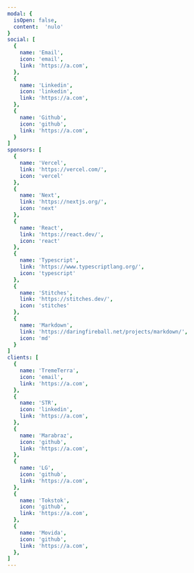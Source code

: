 ```yaml
---
modal: {
  isOpen: false,
  content:  'nulo'
}
social: [
  {
    name: 'Email',
    icon: 'email',
    link: 'https://a.com',
  },
  {
    name: 'Linkedin',
    icon: 'linkedin',
    link: 'https://a.com',
  },
  {
    name: 'Github',
    icon: 'github',
    link: 'https://a.com',
  }
]
sponsors: [
  {
    name: 'Vercel',
    link: 'https://vercel.com/',
    icon: 'vercel'
  },
  {
    name: 'Next',
    link: 'https://nextjs.org/',
    icon: 'next'
  },
  {
    name: 'React',
    link: 'https://react.dev/',
    icon: 'react'
  },
  {
    name: 'Typescript',
    link: 'https://www.typescriptlang.org/',
    icon: 'typescript'
  },
  {
    name: 'Stitches',
    link: 'https://stitches.dev/',
    icon: 'stitches'
  },
  {
    name: 'Markdown',
    link: 'https://daringfireball.net/projects/markdown/',
    icon: 'md'
  }
]
clients: [
  {
    name: 'TremeTerra',
    icon: 'email',
    link: 'https://a.com',
  },
  {
    name: 'STR',
    icon: 'linkedin',
    link: 'https://a.com',
  },
  {
    name: 'Marabraz',
    icon: 'github',
    link: 'https://a.com',
  },
  {
    name: 'LG',
    icon: 'github',
    link: 'https://a.com',
  },
  {
    name: 'Tokstok',
    icon: 'github',
    link: 'https://a.com',
  },
  {
    name: 'Movida',
    icon: 'github',
    link: 'https://a.com',
  },
]
---
```


